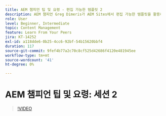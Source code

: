 ```yaml
---
title: AEM 챔피언 팁 및 요령 - 편집 가능한 템플릿 2
description: AEM 챔피언 Greg Dimeris가 AEM Sites에서 편집 가능한 템플릿을 활용하는 방법을 알아봅니다. 이 빠른 팁을 검토한 다음 오늘 인스턴스에서 시도하십시오.
role: User
level: Beginner, Intermediate
topic: Content Management
feature: Learn From Your Peers
jira: KT-14252
exl-id: a118dde6-0b25-4cc6-92bf-54b15620bbf4
duration: 117
source-git-commit: 9fef4b77a2c70c8cf525d42686f4120e481945ee
workflow-type: tm+mt
source-wordcount: '41'
ht-degree: 0%

---
```


# AEM 챔피언 팁 및 요령: 세션 2

>[!VIDEO](https://video.tv.adobe.com/v/3409427?quality=12&learn=on)
